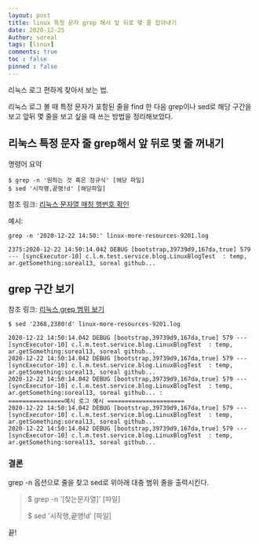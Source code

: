 ```yaml
---
layout: post
title: linux 특정 문자 grep 해서 앞 뒤로 몇 줄 잡아내기
date: 2020-12-25
Author: soreal
tags: [linux]
comments: true
toc : false
pinned : false
---
```


리눅스 로그 편하게 찾아서 보는 법.

리눅스 로그 볼 때 특정 문자가 포함된 줄을 find 한 다음 grep이나 sed로 해당 구간을 보고 앞뒤 몇 줄을 보고 싶을 때 쓰는 방법을 정리해보았다.

<!--more -->


## 리눅스 특정 문자 줄 grep해서 앞 뒤로 몇 줄 꺼내기

명령어 요약

````
$ grep -n '원하는 것 혹은 정규식' [해당 파일]
$ sed '시작행,끝행!d' [해당파일]
````

참조 링크: [리눅스 문자열 매칭 행번호 확인](https://zetawiki.com/wiki/%EB%A6%AC%EB%88%85%EC%8A%A4_%EB%AC%B8%EC%9E%90%EC%97%B4_%EB%A7%A4%EC%B9%AD_%ED%96%89%EB%B2%88%ED%98%B8_%ED%99%95%EC%9D%B8, "리눅스 문자열 행 번호 확인")

 예시:
````
grep -n '2020-12-22 14:50:' linux-more-resources-9201.log

2375:2020-12-22 14:50:14.042 DEBUG [bootstrap,39739d9,167da,true] 579 --- [syncExecutor-10] c.l.m.test.service.blog.LinuxBlogTest  : temp, ar.getSomething:soreal13, soreal github...
````


## grep 구간 보기

참조 링크: [리눅스 grep 범위 보기](https://zetawiki.com/wiki/%EB%A6%AC%EB%88%85%EC%8A%A4_grep_%EB%B2%94%EC%9C%84_%EB%B3%B4%EA%B8%B0)


````
$ sed '2368,2380!d' linux-more-resources-9201.log

2020-12-22 14:50:14.042 DEBUG [bootstrap,39739d9,167da,true] 579 --- [syncExecutor-10] c.l.m.test.service.blog.LinuxBlogTest  : temp, ar.getSomething:soreal13, soreal github...
2020-12-22 14:50:14.042 DEBUG [bootstrap,39739d9,167da,true] 579 --- [syncExecutor-10] c.l.m.test.service.blog.LinuxBlogTest  : temp, ar.getSomething:soreal13, soreal github...
2020-12-22 14:50:14.042 DEBUG [bootstrap,39739d9,167da,true] 579 --- [syncExecutor-10] c.l.m.test.service.blog.LinuxBlogTest  : temp, ar.getSomething:soreal13, soreal github... :
================예시 로그 예시 ======================
2020-12-22 14:50:14.042 DEBUG [bootstrap,39739d9,167da,true] 579 --- [syncExecutor-10] c.l.m.test.service.blog.LinuxBlogTest  : temp, ar.getSomething:soreal13, soreal github...
2020-12-22 14:50:14.042 DEBUG [bootstrap,39739d9,167da,true] 579 --- [syncExecutor-10] c.l.m.test.service.blog.LinuxBlogTest  : temp, ar.getSomething:soreal13, soreal github...
`````


### 결론

grep -n 옵션으로 줄을 찾고 sed로 위아래 대충 범위 줄을 출력시킨다.

> $ grep -n '[찾는문자열]' [파일]  
> 
> $ sed '시작행,끝행!d' [파일]


끝!